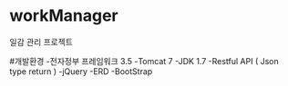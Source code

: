 # workManager
일감 관리 프로젝트

#개발환경
-전자정부 프레임워크 3.5
-Tomcat 7
-JDK 1.7
-Restful API ( Json type return )
-jQuery
-ERD
-BootStrap
